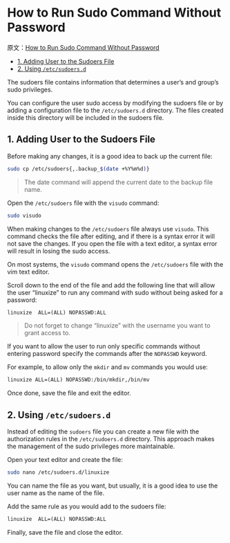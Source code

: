 # How to Run Sudo Command Without Password

原文：[How to Run Sudo Command Without Password](https://linuxize.com/post/how-to-run-sudo-command-without-password/)

<!-- TOC -->

- [1. Adding User to the Sudoers File](#1-adding-user-to-the-sudoers-file)
- [2. Using `/etc/sudoers.d`](#2-using-etcsudoersd)

<!-- /TOC -->

The sudoers file contains information that determines a user’s and group’s sudo privileges.

You can configure the user sudo access by modifying the sudoers file or by adding a configuration file to the `/etc/sudoers.d` directory. The files created inside this directory will be included in the sudoers file.

## 1. Adding User to the Sudoers File

Before making any changes, it is a good idea to back up the current file:

```bash
sudo cp /etc/sudoers{,.backup_$(date +%Y%m%d)}
```

> The date command will append the current date to the backup file name.

Open the `/etc/sudoers` file with the `visudo` command:

```bash
sudo visudo
```

When making changes to the `/etc/sudoers` file always use `visudo`. This command checks the file after editing, and if there is a syntax error it will not save the changes. If you open the file with a text editor, a syntax error will result in losing the sudo access.

On most systems, the `visudo` command opens the `/etc/sudoers` file with the vim text editor.

Scroll down to the end of the file and add the following line that will allow the user “linuxize” to run any command with sudo without being asked for a password:

```txt
linuxize  ALL=(ALL) NOPASSWD:ALL
```

> Do not forget to change “linuxize” with the username you want to grant access to.

If you want to allow the user to run only specific commands without entering password specify the commands after the `NOPASSWD` keyword.

For example, to allow only the `mkdir` and `mv` commands you would use:

```txt
linuxize ALL=(ALL) NOPASSWD:/bin/mkdir,/bin/mv
```

Once done, save the file and exit the editor.

## 2. Using `/etc/sudoers.d`

Instead of editing the `sudoers` file you can create a new file with the authorization rules in the `/etc/sudoers.d` directory. This approach makes the management of the sudo privileges more maintainable.

Open your text editor and create the file:

```bash
sudo nano /etc/sudoers.d/linuxize
```

You can name the file as you want, but usually, it is a good idea to use the user name as the name of the file.

Add the same rule as you would add to the sudoers file:

```txt
linuxize  ALL=(ALL) NOPASSWD:ALL
```

Finally, save the file and close the editor.



